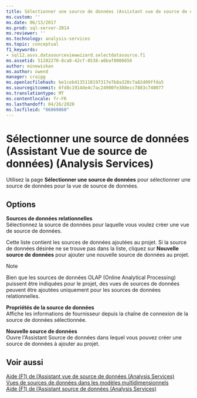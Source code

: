 ```yaml
---
title: Sélectionner une source de données (Assistant vue de source de données) (Analysis Services) | Microsoft Docs
ms.custom: ''
ms.date: 06/13/2017
ms.prod: sql-server-2014
ms.reviewer: ''
ms.technology: analysis-services
ms.topic: conceptual
f1_keywords:
- sql12.asvs.datasourceviewwizard.selectdatasource.f1
ms.assetid: 51282270-8ca8-42cf-8538-a6baf0006656
author: minewiskan
ms.author: owend
manager: craigg
ms.openlocfilehash: be1ceb4135118197317e7b8a320c7a82d09ffda5
ms.sourcegitcommit: 6fd8c1914de4c7ac24900fe388ecc7883c740077
ms.translationtype: MT
ms.contentlocale: fr-FR
ms.lasthandoff: 04/26/2020
ms.locfileid: "66069860"
---
```

# <a name="select-a-data-source-data-source-view-wizard-analysis-services"></a>Sélectionner une source de données (Assistant Vue de source de données) (Analysis Services)
  Utilisez la page **Sélectionner une source de données** pour sélectionner une source de données pour la vue de source de données.  
  
## <a name="options"></a>Options  
 **Sources de données relationnelles**  
 Sélectionnez la source de données pour laquelle vous voulez créer une vue de source de données.  
  
 Cette liste contient les sources de données ajoutées au projet. Si la source de données désirée ne se trouve pas dans la liste, cliquez sur **Nouvelle source de données** pour ajouter une nouvelle source de données au projet.  
  
> [!NOTE]  
>  Bien que les sources de données OLAP (Online Analytical Processing) puissent être indiquées pour le projet, des vues de sources de données peuvent être ajoutées uniquement pour les sources de données relationnelles.  
  
 **Propriétés de la source de données**  
 Affiche les informations de fournisseur depuis la chaîne de connexion de la source de données sélectionnée.  
  
 **Nouvelle source de données**  
 Ouvre l'Assistant Source de données dans lequel vous pouvez créer une source de données à ajouter au projet.  
  
## <a name="see-also"></a>Voir aussi  
 [Aide (F1) de l’Assistant vue de source de données &#40;Analysis Services&#41;](data-source-view-wizard-f1-help-analysis-services.md)   
 [Vues de sources de données dans les modèles multidimensionnels](multidimensional-models/data-source-views-in-multidimensional-models.md)   
 [Aide (F1) de l’Assistant source de données &#40;Analysis Services&#41;](data-source-wizard-f1-help-analysis-services.md)  
  
  
